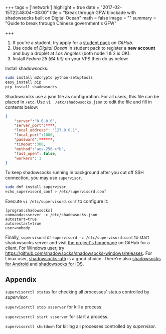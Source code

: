 +++
tags = ['network']
highlight = true
date = "2017-02-15T22:48:04+08:00"
title = "Break through GFW blockade with shadowsocks built on Digital Ocean"
math = false
image = ""
summary = "Guide to break through Chinese government's GFW"

+++

1. If you're a student, try apply for a [student pack](https://education.github.com/pack/) on *GitHub*.
2. Use code of *Digital Ocean* in student pack to register a **new account** and buy a droplet at *Los Angeles* (both node 1 & 2 is OK).
3. Install *Fedora 25 (64 bit)* on your VPS then do as below:

Install shadowsocks:

```bash
sudo install m2crypto python-setuptools
easy_install pip
pip install shadowsocks
```

Shadowsocks use a json file as configuration. For all users, this file can be placed in `/etc`.
Use `vi  /etc/shadowsocks.json` to edit the file and fill in contents below:

```json
{
    "server":"0.0.0.0",
    "server_port":****,
    "local_address": "127.0.0.1",
    "local_port":1080,
    "password":******,
    "timeout":300,
    "method":"aes-256-cfb",
    "fast_open": false,
    "workers": 1
}
```

To keep shadowsocks running in background after you cut off SSH connection, you may use `supervisor`.

```bash
sudo dnf install supervisor
echo_supervisord_conf > /etc/supervisord.conf
```

Execute `vi /etc/supervisord.conf` to configure it:

```pre
[program:shadowsocks]
command=ssserver -c /etc/shadowsocks.json
autostart=true
autorestart=true
user=nobody
```

Finally, `supervisord` or `supervisord -c /etc/supervisord.conf` to start shadowsocks server and visit [the project's homepage](https://github.com/shadowsocks) on GitHub for a client.
For Windows user, try https://github.com/shadowsocks/shadowsocks-windows/releases.
For Linux user, [shadowsocks-qt5](https://github.com/shadowsocks/shadowsocks-qt5/releases) is a good choice.
There're also [shadowsocks for Android](https://github.com/shadowsocks/shadowsocks-android/releases) and [shadowsocks for iOS](https://github.com/shadowsocks/shadowsocks-iOS/releases).

## Appendix

`supervisorctl status` for checking all processes' status controlled by *supervisor*.

`supervisorctl stop ssserver` for kill a process.

`supervisorctl start ssserver` for start a process.

`supervisorctl shutdown` for killing all processes controlled by *supervisor*.
